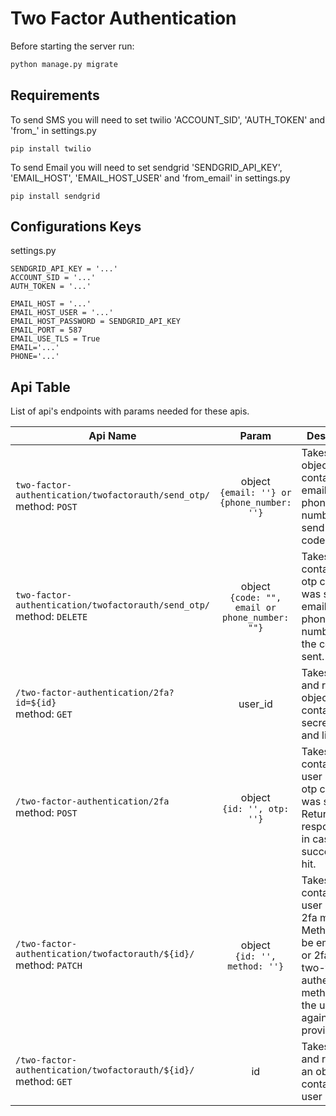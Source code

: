 # Two Factor Authentication

Before starting the server run:

```sh
python manage.py migrate
```

## Requirements

To send SMS you will need to set twilio 'ACCOUNT_SID', 'AUTH_TOKEN' and 'from_' in settings.py
```
pip install twilio
```
To send Email you will need to set sendgrid 'SENDGRID_API_KEY', 'EMAIL_HOST', 'EMAIL_HOST_USER' and 'from_email' in settings.py
```
pip install sendgrid
```

## Configurations Keys
settings.py
```
SENDGRID_API_KEY = '...'
ACCOUNT_SID = '...'
AUTH_TOKEN = '...'

EMAIL_HOST = '...'
EMAIL_HOST_USER = '...'
EMAIL_HOST_PASSWORD = SENDGRID_API_KEY
EMAIL_PORT = 587
EMAIL_USE_TLS = True
EMAIL='...'
PHONE='...'
```

## Api Table
List of api's endpoints with params needed for these apis.

| Api Name                           | Param        | Description                                                    |
| ------------------------------------------------------------|:------------:|-----------------------------------|
| `two-factor-authentication/twofactorauth/send_otp/` <br /> method: `POST`| object <br />`{email: ''} or {phone_number: ''}`  | Takes an object containing email or phone number to send the OTP code.|
| `two-factor-authentication/twofactorauth/send_otp/` <br /> method: `DELETE`|  object <br /> `{code: "", email or phone_number: ""}`  |Takes object containing otp code that was sent and email or phone number on to the code was sent. |
| `/two-factor-authentication/2fa?id=${id}` <br /> method: `GET`|  user_id |Takes user id and returns object containing secret, name and link. |
| `/two-factor-authentication/2fa` <br /> method: `POST`| object <br />`{id: '', otp: ''}` |Takes object containing user id and otp code that was sent. Returns response Ok in case of successful hit.|
| `/two-factor-authentication/twofactorauth/${id}/` <br /> method: `PATCH`| object <br />`{id: '', method: ''}` |Takes object containing user id and 2fa method. Method can be email, sms or 2fa. Sets two-factor-authentication method for the user against the provided id.|
| `/two-factor-authentication/twofactorauth/${id}/` <br /> method: `GET`| id |Takes user id and returns an object containing user details.|

